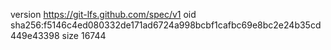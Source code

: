 version https://git-lfs.github.com/spec/v1
oid sha256:f5146c4ed080332de171ad6724a998bcbf1cafbc69e8bc2e24b35cd449e43398
size 16744
